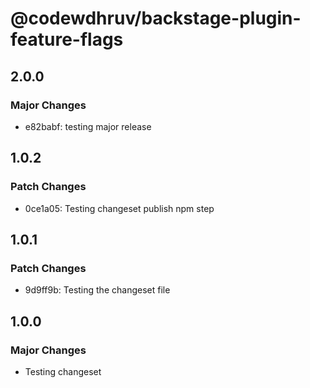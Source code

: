 # @codewdhruv/backstage-plugin-feature-flags

## 2.0.0

### Major Changes

- e82babf: testing major release

## 1.0.2

### Patch Changes

- 0ce1a05: Testing changeset publish npm step

## 1.0.1

### Patch Changes

- 9d9ff9b: Testing the changeset file

## 1.0.0

### Major Changes

- Testing changeset
